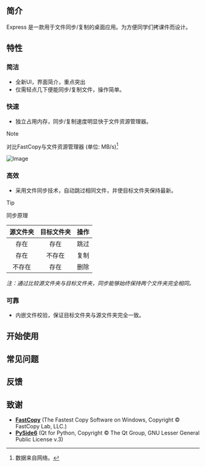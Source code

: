 ## 简介
 
Express 是一款用于文件同步/复制的桌面应用。为方便同学们拷课件而设计。
 
## 特性
 
### 简洁

- 全新UI，界面简介，重点突出
- 仅需轻点几下便能同步/复制文件，操作简单。

### 快速

- 独立占用内存，同步/复制速度明显快于文件资源管理器。
 
> [!NOTE]
> 对比FastCopy与文件资源管理器 (单位: MB/s)[^1]
> 
> ![Image](https://github.com/user-attachments/assets/27d2be24-e750-4085-948e-13382ecc1034)

### 高效

- 采用文件同步技术，自动跳过相同文件，并使目标文件夹保持最新。
 
> [!TIP]
> 同步原理
>
> |源文件夹|目标文件夹|操作|
> |:-:|:-:|:-:|
> |存在|存在|跳过|
> |存在|不存在|复制|
> |不存在|存在|删除|
>
> *注：通过比较源文件夹与目标文件夹，同步能够始终保持两个文件夹完全相同。*

### 可靠

- 内嵌文件校验，保证目标文件夹与源文件夹完全一致。
 
## 开始使用

## 常见问题

## 反馈

## 致谢
- **[FastCopy](https://fastcopy.jp/)** (The Fastest Copy Software on Windows, Copyright © FastCopy Lab, LLC.)
- **[PySide6](https://doc.qt.io/qtforpython-6/)** (Qt for Python, Copyright © The Qt Group, GNU Lesser General Public License v.3)

[^1]: 数据来自网络。
<!--
> [!NOTE]
> Useful information that users should know, even when skimming content.

> [!TIP]
> Helpful advice for doing things better or more easily.

> [!IMPORTANT]
> Key information users need to know to achieve their goal.

> [!WARNING]
> Urgent info that needs immediate user attention to avoid problems.

> [!CAUTION]
> Advises about risks or negative outcomes of certain actions.
-->